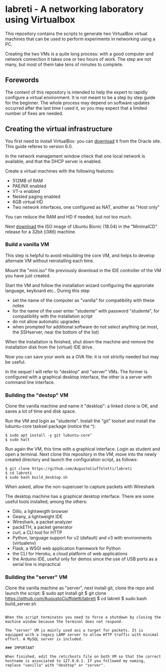 # labreti - A networking laboratory using Virtualbox
This repository contains the scripts to generate two VirtualBox virtual machines that can be used to perform experiments in networking using a PC.

Creating the two VMs is a quite long process: with a good computer and network connection it takes one or two hours of work. The step are not many, but most of them take tens of minutes to complete.

## Forewords

The content of this repository is intended to help the expert to rapidly configure a virtual environment. It is not meant to be a step by step guide for the beginner. The whole process may depend on software updates occurred after the last time I used it, so you may expect that a limited number of fixes are needed.

## Creating the virtual infrastructure

You first need to install VirtualBox: you can [download](https://www.virtualbox.org/wiki/Downloads) it from the Oracle site. This guide referes to version 6.0.

In the network management window check that one local network is available, and that the DHCP server is enabled.

Create a virtual machines with the following features:

* 512MB of RAM
* PAE/NX enabled
* VT-x enabled
* Nested paging enabled
* 6GB virtual HD
* Two network interfaces, one configured as NAT, another as "Host only"

You can reduce the RAM and HD if needed, but not too much.

Next [download](http://archive.ubuntu.com/ubuntu/dists/bionic/main/installer-i386/current/images/netboot/mini.iso) the ISO image of Ubuntu Bionic (18.04) in the "MinimalCD" release for a 32bit (i386) machine.

### Build a vanilla VM

This step is helpful to avoid rebuilding the core VM, and helps to develop alternate VM without reinstalling each time.

Mount the "mini.iso" file previously download in the IDE controller of the VM you have just created. 

Start the VM and follow the installation wizard configuring the approriate language, keyboard etc.. During this step

* set the name of the computer as "vanilla" for compatibility with these notes
* for the name of the user enter "studente" with password "studente", for compatibility with the installation script
* do not allow automatic upgrades
* when prompted for additional software do not select anything (at most, the SSHserver, near the bottom of the list)

When the installation is finished, shut down the machine and remove the installation disk from the (virtual) IDE drive.

Now you can save your work as a OVA file: it is not strictly needed but may be useful.

In the sequel I will refer to "desktop" and "server" VMs. The former is configured with a graphical desktop interface, the other is a server with command line interface.

### Building the "destop" VM

Clone the vanilla machine and name it "desktop": a linked clone is OK, and saves a lot of time and disk space.

Run the VM and login as "studente".
Install the "git" toolset and install the lubuntu-core tasksel package (notice the ^):
```
$ sudo apt install -y git lubuntu-core^ 
$ sudo halt
```
Run again the VM, this time with a graphical interface. Login as student and open a terminal. Next clone this repository in the VM, move into the newly created directory and launch the configuration script, as follows:
```
$ git clone https://github.com/AugustoCiuffoletti/labreti
$ cd labreti
$ sudo bash build_desktop.sh
```
When asked, allow the non-superuser to capture packets with Wireshark

The desktop machine has a graphical desktop interface. There are some useful tools installed; among the others:

* Dillo, a lightweigth browser
* Geany, a lightweight IDE
* Wireshark, a packet analyzer
* packETH, a packet generator
* curl, a CLI tool for HTTP
* Python, language support for v2 (default) and v3 with environments (virtualenv)
* Flask, a WSGI web application framework for Python
* the CLI for Heroku, a cloud platform of web applications
* the Arduino IDE, useful only for demos since the use of USB ports as a serial line is impractical

### Building the "server" VM

Clone the vanilla machine as "server", next install git, clone the repo and launch the script:
$ sudo apt install git 
$ git clone https://github.com/AugustoCiuffoletti/labreti
$ cd labreti
$ sudo bash build_server.sh
```

When the script terminates you need to force a shutdown by closing the machine window because the terminal does not respond.

The "server" VM is mainly used ass a target for packets. It is equipped with a legacy LAMP server to allow HTTP traffic with minimal effort. A MySQL server is included.

### IMPORTANT

When finished, edit the /etc/hosts file on both VM so that the correct hostname is associated to 127.0.0.1. If you followed my naming, replace "vanilla" with "desktop" or "server".

